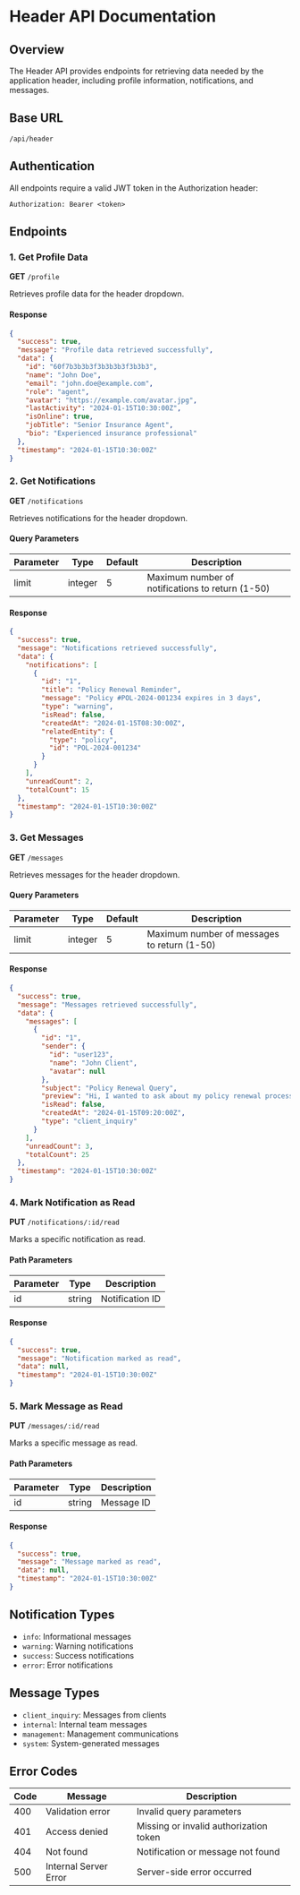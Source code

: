
# Header API Documentation

## Overview
The Header API provides endpoints for retrieving data needed by the application header, including profile information, notifications, and messages.

## Base URL
```
/api/header
```

## Authentication
All endpoints require a valid JWT token in the Authorization header:
```
Authorization: Bearer <token>
```

## Endpoints

### 1. Get Profile Data
**GET** `/profile`

Retrieves profile data for the header dropdown.

#### Response
```json
{
  "success": true,
  "message": "Profile data retrieved successfully",
  "data": {
    "id": "60f7b3b3b3f3b3b3b3f3b3b3",
    "name": "John Doe",
    "email": "john.doe@example.com",
    "role": "agent",
    "avatar": "https://example.com/avatar.jpg",
    "lastActivity": "2024-01-15T10:30:00Z",
    "isOnline": true,
    "jobTitle": "Senior Insurance Agent",
    "bio": "Experienced insurance professional"
  },
  "timestamp": "2024-01-15T10:30:00Z"
}
```

### 2. Get Notifications
**GET** `/notifications`

Retrieves notifications for the header dropdown.

#### Query Parameters
| Parameter | Type | Default | Description |
|-----------|------|---------|-------------|
| limit | integer | 5 | Maximum number of notifications to return (1-50) |

#### Response
```json
{
  "success": true,
  "message": "Notifications retrieved successfully",
  "data": {
    "notifications": [
      {
        "id": "1",
        "title": "Policy Renewal Reminder",
        "message": "Policy #POL-2024-001234 expires in 3 days",
        "type": "warning",
        "isRead": false,
        "createdAt": "2024-01-15T08:30:00Z",
        "relatedEntity": {
          "type": "policy",
          "id": "POL-2024-001234"
        }
      }
    ],
    "unreadCount": 2,
    "totalCount": 15
  },
  "timestamp": "2024-01-15T10:30:00Z"
}
```

### 3. Get Messages
**GET** `/messages`

Retrieves messages for the header dropdown.

#### Query Parameters
| Parameter | Type | Default | Description |
|-----------|------|---------|-------------|
| limit | integer | 5 | Maximum number of messages to return (1-50) |

#### Response
```json
{
  "success": true,
  "message": "Messages retrieved successfully",
  "data": {
    "messages": [
      {
        "id": "1",
        "sender": {
          "id": "user123",
          "name": "John Client",
          "avatar": null
        },
        "subject": "Policy Renewal Query",
        "preview": "Hi, I wanted to ask about my policy renewal process...",
        "isRead": false,
        "createdAt": "2024-01-15T09:20:00Z",
        "type": "client_inquiry"
      }
    ],
    "unreadCount": 3,
    "totalCount": 25
  },
  "timestamp": "2024-01-15T10:30:00Z"
}
```

### 4. Mark Notification as Read
**PUT** `/notifications/:id/read`

Marks a specific notification as read.

#### Path Parameters
| Parameter | Type | Description |
|-----------|------|-------------|
| id | string | Notification ID |

#### Response
```json
{
  "success": true,
  "message": "Notification marked as read",
  "data": null,
  "timestamp": "2024-01-15T10:30:00Z"
}
```

### 5. Mark Message as Read
**PUT** `/messages/:id/read`

Marks a specific message as read.

#### Path Parameters
| Parameter | Type | Description |
|-----------|------|-------------|
| id | string | Message ID |

#### Response
```json
{
  "success": true,
  "message": "Message marked as read",
  "data": null,
  "timestamp": "2024-01-15T10:30:00Z"
}
```

## Notification Types
- `info`: Informational messages
- `warning`: Warning notifications
- `success`: Success notifications
- `error`: Error notifications

## Message Types
- `client_inquiry`: Messages from clients
- `internal`: Internal team messages
- `management`: Management communications
- `system`: System-generated messages

## Error Codes
| Code | Message | Description |
|------|---------|-------------|
| 400 | Validation error | Invalid query parameters |
| 401 | Access denied | Missing or invalid authorization token |
| 404 | Not found | Notification or message not found |
| 500 | Internal Server Error | Server-side error occurred |
